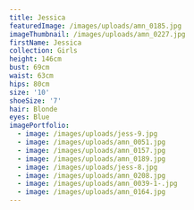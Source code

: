 ```yaml
---
title: Jessica
featuredImage: /images/uploads/amn_0185.jpg
imageThumbnail: /images/uploads/amn_0227.jpg
firstName: Jessica
collection: Girls
height: 146cm
bust: 69cm
waist: 63cm
hips: 80cm
size: '10'
shoeSize: '7'
hair: Blonde
eyes: Blue
imagePortfolio:
  - image: /images/uploads/jess-9.jpg
  - image: /images/uploads/amn_0051.jpg
  - image: /images/uploads/amn_0157.jpg
  - image: /images/uploads/amn_0189.jpg
  - image: /images/uploads/jess-8.jpg
  - image: /images/uploads/amn_0208.jpg
  - image: /images/uploads/amn_0039-1-.jpg
  - image: /images/uploads/amn_0164.jpg
---
```


